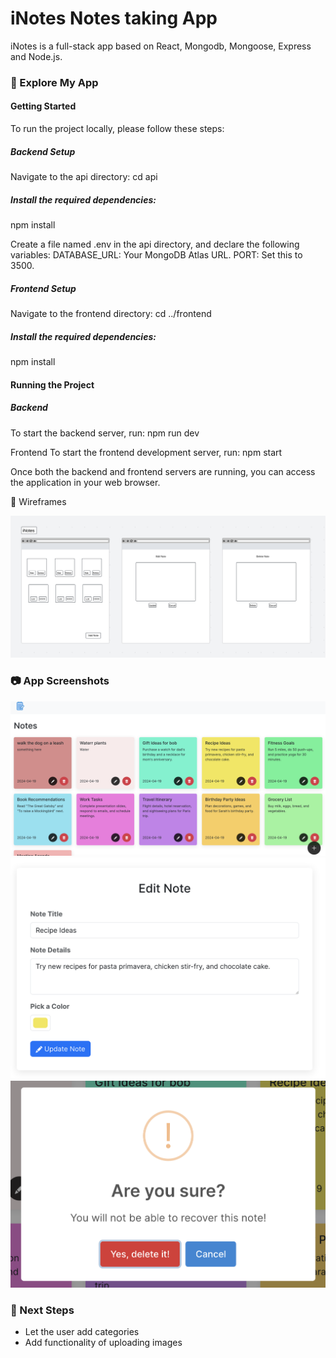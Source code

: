 #  iNotes Notes taking App 

iNotes is a full-stack app based on React, Mongodb, Mongoose, Express and Node.js.

### 🔎 Explore My App

#### Getting Started
To run the project locally, please follow these steps:

##### Backend Setup
Navigate to the api directory:
cd api

##### Install the required dependencies:
npm install

Create a file named .env in the api directory, and declare the following variables:
DATABASE_URL: Your MongoDB Atlas URL.
PORT: Set this to 3500.

##### Frontend Setup
Navigate to the frontend directory:
cd ../frontend

##### Install the required dependencies:
npm install

#### Running the Project

##### Backend
To start the backend server, run:
npm run dev

Frontend
To start the frontend development server, run:
npm start

Once both the backend and frontend servers are running, you can access the application in your web browser.

📝 Wireframes 

<img src="frontend/public/wireframe.png"/>

### 📷 App Screenshots

<img src="frontend/public/screenshot1.png"/>

<img src="frontend/public/screenshot2.png"/>

<img src="frontend/public/screenshot3.png"/>



### 🚀 Next Steps

-   Let the user add categories 
-   Add functionality of uploading images